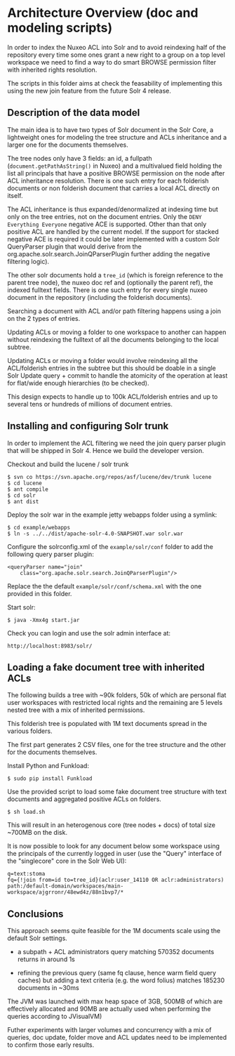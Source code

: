 # Architecture Overview (doc and modeling scripts)

In order to index the Nuxeo ACL into Solr and to avoid reindexing half
of the repository every time some ones grant a new right to a group on a
top level workspace we need to find a way to do smart BROWSE permission
filter with inherited rights resolution.

The scripts in this folder aims at check the feasability of implementing this
using the new join feature from the future Solr 4 release.


## Description of the data model

The main idea is to have two types of Solr document in the Solr Core,
a lightweight ones for modeling the tree structure and ACLs inheritance
and a larger one for the documents themselves.

The tree nodes only have 3 fields: an id, a fullpath
(`document.getPathAsString()` in Nuxeo) and a multivalued field holding
the list all principals that have a positive BROWSE permission on the
node after ACL inheritance resolution. There is one such entry for each
folderish documents or non folderish document that carries a local ACL
directly on itself.

The ACL inheritance is thus expanded/denormalized at indexing time but
only on the tree entries, not on the document entries. Only the `DENY
Everything Everyone` negative ACE is supported. Other than that only
positive ACL are handled by the current model. If the support for stacked
negative ACE is required it could be later implemented with a custom
Solr QueryParser plugin that would derive from the
org.apache.solr.search.JoinQParserPlugin further adding the negative
filtering logic).

The other solr documents hold a `tree_id` (which is foreign reference to the
parent tree node), the nuxeo doc ref and (optionally the parent ref),
the indexed fulltext fields. There is one such entry for every single nuxeo
document in the repository (including the folderish documents).

Searching a document with ACL and/or path filtering happens using a join
on the 2 types of entries.

Updating ACLs or moving a folder to one workspace to another can happen
without reindexing the fulltext of all the documents belonging to the
local subtree.

Updating ACLs or moving a folder would involve reindexing all the
ACL/folderish entries in the subtree but this should be doable in a single
Solr Update query + commit to handle the atomicity of the operation at
least for flat/wide enough hierarchies (to be checked).

This design expects to handle up to 100k ACL/folderish entries and up
to several tens or hundreds of millions of document entries.


## Installing and configuring Solr trunk

In order to implement the ACL filtering we need the join query parser plugin
that will be shipped in Solr 4. Hence we build the developer version.


Checkout and build the lucene / solr trunk

    $ svn co https://svn.apache.org/repos/asf/lucene/dev/trunk lucene
    $ cd lucene
    $ ant compile
    $ cd solr
    $ ant dist

Deploy the solr war in the example jetty webapps folder using a symlink:

    $ cd example/webapps
    $ ln -s ../../dist/apache-solr-4.0-SNAPSHOT.war solr.war

Configure the solrconfig.xml of the `example/solr/conf` folder to add the
following query parser plugin:

    <queryParser name="join"
        class="org.apache.solr.search.JoinQParserPlugin"/>

Replace the the default `example/solr/conf/schema.xml` with the one provided in
this folder.

Start solr:

    $ java -Xmx4g start.jar

Check you can login and use the solr admin interface at:

    http://localhost:8983/solr/


## Loading a fake document tree with inherited ACLs

The following builds a tree with ~90k folders, 50k of which are personal
flat user workspaces with restricted local rights and the remaining are
5 levels nested tree with a mix of inherited permissions.

This folderish tree is populated with 1M text documents spread in the
various folders.

The first part generates 2 CSV files, one for the tree structure and
the other for the documents themselves.

Install Python and Funkload:

    $ sudo pip install Funkload

Use the provided script to load some fake document tree structure with
text documents and aggregated positive ACLs on folders.

    $ sh load.sh
    
This will result in an heterogenous core (tree nodes + docs) of total
size ~700MB on the disk.

It is now possible to look for any document below some workspace using
the principals of the currently logged in user (use the "Query" interface
of the "singlecore" core in the Solr Web UI):

    q=text:stoma
    fq={!join from=id to=tree_id}(aclr:user_14110 OR aclr:administrators) path:/default-domain/workspaces/main-workspace/ajgrronr/48ewd4z/88n1bvp7/*

## Conclusions

This approach seems quite feasible for the 1M documents scale using the
default Solr settings.

- a subpath + ACL administrators query matching 570352 documents returns
  in around 1s

- refining the previous query (same fq clause, hence warm field query caches)
  but adding a text criteria (e.g. the word folius) matches 185230 documents
  in ~30ms

The JVM was launched with max heap space of 3GB, 500MB of which
are effectively allocated and 90MB are actually used when performing
the queries according to JVisualVM)

Futher experiments with larger volumes and concurrency with a mix of queries,
doc update, folder move and ACL updates need to be implemented to confirm
those early results.
